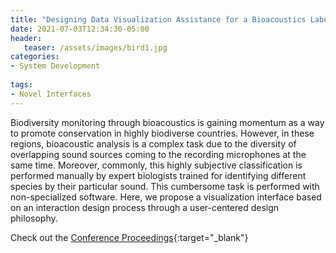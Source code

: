 ```yaml
---
title: "Designing Data Visualization Assistance for a Bioacoustics Labeling Software"
date: 2021-07-03T12:34:30-05:00
header:
   teaser: /assets/images/bird1.jpg
categories:
- System Development 
  
tags:
- Novel Interfaces
---
```


Biodiversity monitoring through bioacoustics is gaining momentum as a way to promote conservation 
in highly biodiverse countries. However, in these regions, bioacoustic analysis is a complex task 
due to the diversity of overlapping sound sources coming to the recording microphones at the same time. 
Moreover, commonly, this highly subjective classification is performed manually by expert biologists 
trained for identifying different species by their particular sound. This cumbersome task is performed 
with non-specialized software. Here, we propose a visualization interface based on an interaction design 
process through a user-centered design philosophy.

Check out the [Conference Proceedings](https://doi.org/10.1007/978-3-030-78645-8_60){:target="_blank"} 